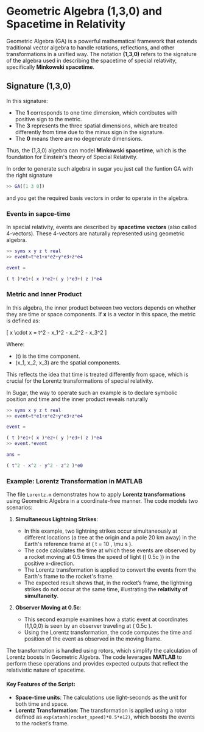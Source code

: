 # Geometric Algebra (1,3,0) and Spacetime in Relativity

Geometric Algebra (GA) is a powerful mathematical framework that extends traditional vector algebra to handle rotations, reflections, and other transformations in a unified way. The notation **(1,3,0)** refers to the signature of the algebra used in describing the spacetime of special relativity, specifically **Minkowski spacetime**.

## Signature (1,3,0)
In this signature:
- The **1** corresponds to one time dimension, which contibutes with positive sign to the metric.
- The **3** represents the three spatial dimensions, which are treated differently from time due to the minus sign in the signature.
- The **0** means there are no degenerate dimensions.

Thus, the (1,3,0) algebra can model **Minkowski spacetime**, which is the foundation for Einstein's theory of Special Relativity.

In order to generate such algebra in sugar you just call the funtion GA with the right signature

```matlab
>> GA([1 3 0])
````
and you get the required basis vectors in order to operate in the algebra.

### Events in sapce-time
In special relativity, events are described by **spacetime vectors** (also called 4-vectors). These 4-vectors are naturally represented using geometric algebra.

```matlab
>> syms x y z t real
>> event=t*e1+x*e2+y*e3+z*e4

event = 

( t )*e1+( x )*e2+( y )*e3+( z )*e4
```


### Metric and Inner Product
In this algebra, the inner product between two vectors depends on whether they are time or space components. If **x** is a vector in this space, the metric is defined as:

\[
x \cdot x = t^2 - x_1^2 - x_2^2 - x_3^2
\]

Where:
- \(t\) is the time component.
- \(x_1, x_2, x_3\) are the spatial components.

This reflects the idea that time is treated differently from space, which is crucial for the Lorentz transformations of special relativity.

In Sugar, the way to operate such an example is to declare symbolic position and time and the inner product reveals naturally

```matlab
>> syms x y z t real
>> event=t*e1+x*e2+y*e3+z*e4

event = 

( t )*e1+( x )*e2+( y )*e3+( z )*e4
>> event.*event

ans = 

( t^2 - x^2 - y^2 - z^2 )*e0
```
### Example: Lorentz Transformation in MATLAB

The file `Lorentz.m` demonstrates how to apply **Lorentz transformations** using Geometric Algebra in a coordinate-free manner. The code models two scenarios:

1. **Simultaneous Lightning Strikes**:
    - In this example, two lightning strikes occur simultaneously at different locations (a tree at the origin and a pole 20 km away) in the Earth's reference frame at \( t = 10 \, \mu s \).
    - The code calculates the time at which these events are observed by a rocket moving at 0.5 times the speed of light (\( 0.5c \)) in the positive x-direction.
    - The Lorentz transformation is applied to convert the events from the Earth's frame to the rocket's frame.
    - The expected result shows that, in the rocket’s frame, the lightning strikes do not occur at the same time, illustrating the **relativity of simultaneity**.

2. **Observer Moving at 0.5c**:
    - This second example examines how a static event at coordinates (1,1,0,0) is seen by an observer traveling at \( 0.5c \).
    - Using the Lorentz transformation, the code computes the time and position of the event as observed in the moving frame.

The transformation is handled using rotors, which simplify the calculation of Lorentz boosts in Geometric Algebra. The code leverages **MATLAB** to perform these operations and provides expected outputs that reflect the relativistic nature of spacetime.

#### Key Features of the Script:
- **Space-time units**: The calculations use light-seconds as the unit for both time and space.
- **Lorentz Transformation**: The transformation is applied using a rotor defined as `exp(atanh(rocket_speed)*0.5*e12)`, which boosts the events to the rocket’s frame.


